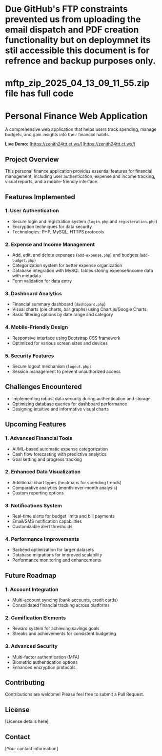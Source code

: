 # Due GitHub's FTP constraints prevented us from uploading the email dispatch and PDF creation functionality but on deploymnet its stil accessible this document is for refrence and backup purposes only.
# mftp_zip_2025_04_13_09_11_55.zip file has full code 
# Personal Finance Web Application

A comprehensive web application that helps users track spending, manage budgets, and gain insights into their financial habits.

**Live Demo:** [https://zenith24ttt.ct.ws/](https://zenith24ttt.ct.ws/)

## Project Overview

This personal finance application provides essential features for financial management, including user authentication, expense and income tracking, visual reports, and a mobile-friendly interface.

## Features Implemented

### 1. User Authentication
- Secure login and registration system (`login.php` and `registeration.php`)
- Encryption techniques for data security
- Technologies: PHP, MySQL, HTTPS protocols

### 2. Expense and Income Management
- Add, edit, and delete expenses (`add-expense.php`) and budgets (`add-budget.php`)
- Categorization system for better expense organization
- Database integration with MySQL tables storing expense/income data with metadata
- Form validation for data entry

### 3. Dashboard Analytics
- Financial summary dashboard (`dashboard.php`)
- Visual charts (pie charts, bar graphs) using Chart.js/Google Charts
- Basic filtering options by date range and category

### 4. Mobile-Friendly Design
- Responsive interface using Bootstrap CSS framework
- Optimized for various screen sizes and devices

### 5. Security Features
- Secure logout mechanism (`logout.php`) 
- Session management to prevent unauthorized access

## Challenges Encountered
- Implementing robust data security during authentication and storage
- Optimizing database queries for dashboard performance
- Designing intuitive and informative visual charts

## Upcoming Features

### 1. Advanced Financial Tools
- AI/ML-based automatic expense categorization
- Cash flow forecasting with predictive analytics
- Goal setting and progress tracking

### 2. Enhanced Data Visualization
- Additional chart types (heatmaps for spending trends)
- Comparative analytics (month-over-month analysis)
- Custom reporting options

### 3. Notifications System
- Real-time alerts for budget limits and bill payments
- Email/SMS notification capabilities
- Customizable alert thresholds

### 4. Performance Improvements
- Backend optimization for larger datasets
- Database migrations for improved scalability
- Performance monitoring and enhancements

## Future Roadmap

### 1. Account Integration
- Multi-account syncing (bank accounts, credit cards)
- Consolidated financial tracking across platforms

### 2. Gamification Elements
- Reward system for achieving savings goals
- Streaks and achievements for consistent budgeting

### 3. Advanced Security
- Multi-factor authentication (MFA)
- Biometric authentication options
- Enhanced encryption protocols

## Contributing

Contributions are welcome! Please feel free to submit a Pull Request.

## License

[License details here]

## Contact

[Your contact information]
